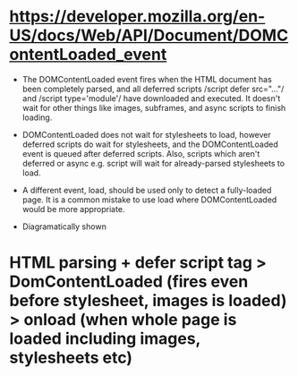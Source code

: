 # https://developer.mozilla.org/en-US/docs/Web/API/Document/DOMContentLoaded_event

- The DOMContentLoaded event fires when the HTML document has been completely parsed, and all deferred scripts /script defer src="…"/ and /script type='module'/ have downloaded and executed. It doesn't wait for other things like images, subframes, and async scripts to finish loading.

- DOMContentLoaded does not wait for stylesheets to load, however deferred scripts do wait for stylesheets, and the DOMContentLoaded event is queued after deferred scripts. Also, scripts which aren't deferred or async e.g. script will wait for already-parsed stylesheets to load.

- A different event, load, should be used only to detect a fully-loaded page. It is a common mistake to use load where DOMContentLoaded would be more appropriate.

- Diagramatically shown
 # HTML parsing + defer script tag > DomContentLoaded (fires even before stylesheet, images is loaded) > onload (when whole page is loaded including images, stylesheets etc)